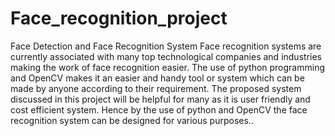 # Face_recognition_project
Face Detection and Face Recognition System
Face recognition systems are currently associated with many top technological companies and industries making the work of face recognition easier. 
The use of python programming and OpenCV makes it an easier and handy tool or system which can be made by anyone according to their requirement.
The proposed system discussed in this project will be helpful for many as it is user friendly and cost efficient system.
Hence by the use of python and OpenCV the face recognition system can be designed for various purposes..
